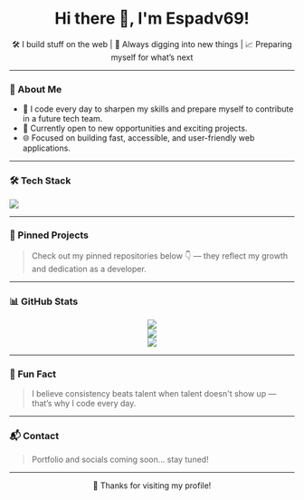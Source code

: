 <h1 align="center">Hi there 👋, I'm Espadv69!</h1>
<p align="center">
 🛠️ I build stuff on the web | 🔎 Always digging into new things | 📈 Preparing myself for what’s next
</p>

---

### 🌱 About Me

- 🧠 I code every day to sharpen my skills and prepare myself to contribute in a future tech team.
- 🔭 Currently open to new opportunities and exciting projects.
- 🌐 Focused on building fast, accessible, and user-friendly web applications.

---

### 🛠 Tech Stack

<p align="left">
  <img src="https://skillicons.dev/icons?i=html,css,tailwind,javascript,react,nodejs,mongodb" />
</p>

---

### 📌 Pinned Projects

> Check out my pinned repositories below 👇 — they reflect my growth and dedication as a developer.

---

### 📊 GitHub Stats

<p align="center">
  <img src="https://github-readme-stats.vercel.app/api?username=Espadv69&show_icons=true&theme=tokyonight" />
  <br/>
  <img src="https://github-readme-streak-stats.herokuapp.com/?user=Espadv69&theme=tokyonight" />
  <br/>
  <img src="https://github-readme-stats.vercel.app/api/top-langs/?username=Espadv69&layout=compact&theme=tokyonight" />
</p>

---

### 🧠 Fun Fact

> I believe consistency beats talent when talent doesn't show up — that’s why I code every day.

---

### 📬 Contact

> Portfolio and socials coming soon... stay tuned!

---

<p align="center">
  💖 Thanks for visiting my profile!
</p>
